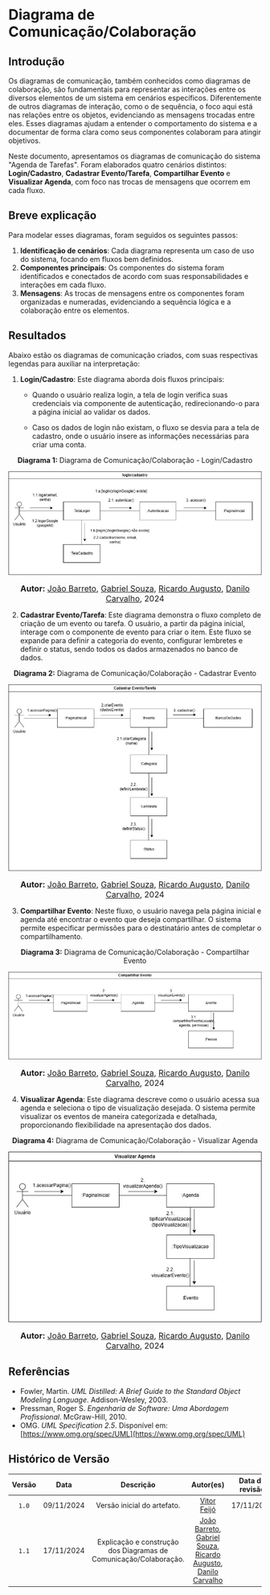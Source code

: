 # Diagrama de Comunicação/Colaboração

## Introdução

Os diagramas de comunicação, também conhecidos como diagramas de colaboração, são fundamentais para representar as interações entre os diversos elementos de um sistema em cenários específicos. Diferentemente de outros diagramas de interação, como o de sequência, o foco aqui está nas relações entre os objetos, evidenciando as mensagens trocadas entre eles. Esses diagramas ajudam a entender o comportamento do sistema e a documentar de forma clara como seus componentes colaboram para atingir objetivos.

Neste documento, apresentamos os diagramas de comunicação do sistema "Agenda de Tarefas". Foram elaborados quatro cenários distintos: **Login/Cadastro**, **Cadastrar Evento/Tarefa**, **Compartilhar Evento** e **Visualizar Agenda**, com foco nas trocas de mensagens que ocorrem em cada fluxo.

## Breve explicação

Para modelar esses diagramas, foram seguidos os seguintes passos:

1. **Identificação de cenários**: Cada diagrama representa um caso de uso do sistema, focando em fluxos bem definidos.
2. **Componentes principais**: Os componentes do sistema foram identificados e conectados de acordo com suas responsabilidades e interações em cada fluxo.
3. **Mensagens**: As trocas de mensagens entre os componentes foram organizadas e numeradas, evidenciando a sequência lógica e a colaboração entre os elementos.

## Resultados

Abaixo estão os diagramas de comunicação criados, com suas respectivas legendas para auxiliar na interpretação:

1. **Login/Cadastro**: Este diagrama aborda dois fluxos principais:
    
    - Quando o usuário realiza login, a tela de login verifica suas credenciais via componente de autenticação, redirecionando-o para a página inicial ao validar os dados.
    
    - Caso os dados de login não existam, o fluxo se desvia para a tela de cadastro, onde o usuário insere as informações necessárias para criar uma conta.

<p align="center" > <strong> Diagrama 1:</Strong> Diagrama de Comunicação/Colaboração - Login/Cadastro</font> <gitbr></p>
<center>

![Diagrama de Colaboração - Login/Cadastro](DiagramaColaboracao-LoginCadastro.jpg)

</center>

<font size="3"><p style="text-align: center"><b>Autor:</b> [João Barreto](https://github.com/JoaoBarreto03), [Gabriel Souza](https://github.com/GabrielMS00), [Ricardo Augusto](https://github.com/avmricardo), [Danilo Carvalho](https://github.com/Danilo-Carvalho-Antunes), 2024</p></font>

2. **Cadastrar Evento/Tarefa**: Este diagrama demonstra o fluxo completo de criação de um evento ou tarefa. O usuário, a partir da página inicial, interage com o componente de evento para criar o item. Este fluxo se expande para definir a categoria do evento, configurar lembretes e definir o status, sendo todos os dados armazenados no banco de dados.

<p align="center" > <strong> Diagrama 2:</Strong> Diagrama de Comunicação/Colaboração - Cadastrar Evento</font> <gitbr></p>
<center>

![Diagrama de Colaboração - CadastrarEvento](DiagramaColaboracao-CadastrarEvento.jpg)

</center>

<font size="3"><p style="text-align: center"><b>Autor:</b> [João Barreto](https://github.com/JoaoBarreto03), [Gabriel Souza](https://github.com/GabrielMS00), [Ricardo Augusto](https://github.com/avmricardo), [Danilo Carvalho](https://github.com/Danilo-Carvalho-Antunes), 2024</p></font>

3. **Compartilhar Evento**: Neste fluxo, o usuário navega pela página inicial e agenda até encontrar o evento que deseja compartilhar. O sistema permite especificar permissões para o destinatário antes de completar o compartilhamento.

<p align="center" > <strong> Diagrama 3:</Strong> Diagrama de Comunicação/Colaboração - Compartilhar Evento</font> <gitbr></p>
<center>

![Diagrama de Colaboração - Compartilhar Evento](DiagramaColaboracao-CompartilharEvento.jpg)

</center>

<font size="3"><p style="text-align: center"><b>Autor:</b> [João Barreto](https://github.com/JoaoBarreto03), [Gabriel Souza](https://github.com/GabrielMS00), [Ricardo Augusto](https://github.com/avmricardo), [Danilo Carvalho](https://github.com/Danilo-Carvalho-Antunes), 2024</p></font>

4. **Visualizar Agenda**: Este diagrama descreve como o usuário acessa sua agenda e seleciona o tipo de visualização desejada. O sistema permite visualizar os eventos de maneira categorizada e detalhada, proporcionando flexibilidade na apresentação dos dados.

<p align="center" > <strong> Diagrama 4:</Strong> Diagrama de Comunicação/Colaboração - Visualizar Agenda</font> <gitbr></p>

<center>

![Diagrama de Colaboração - Visualizar Agenda](DiagramaColaboracao-VisualizarAgenda.jpg)

</center>

<font size="3"><p style="text-align: center"><b>Autor:</b> [João Barreto](https://github.com/JoaoBarreto03), [Gabriel Souza](https://github.com/GabrielMS00), [Ricardo Augusto](https://github.com/avmricardo), [Danilo Carvalho](https://github.com/Danilo-Carvalho-Antunes), 2024</p></font>

## Referências

- Fowler, Martin. *UML Distilled: A Brief Guide to the Standard Object Modeling Language*. Addison-Wesley, 2003.
- Pressman, Roger S. *Engenharia de Software: Uma Abordagem Profissional*. McGraw-Hill, 2010.
- OMG. *UML Specification 2.5*. Disponível em: [https://www.omg.org/spec/UML](https://www.omg.org/spec/UML)

## Histórico de Versão

| Versão | Data | Descrição | Autor(es) | Data de revisão | Revisor(es) |
| :-: | :-: | :-: | :-: | :-: | :-: |
| `1.0` | 09/11/2024  | Versão inicial do artefato. | [Vitor Feijó](https://github.com/vitorfleonardo) | 17/11/2024 | [João Barreto](https://github.com/JoaoBarreto03) |
| `1.1` | 17/11/2024  | Explicação e construção dos Diagramas de Comunicação/Colaboração. | [João Barreto](https://github.com/JoaoBarreto03), [Gabriel Souza](https://github.com/GabrielMS00), [Ricardo Augusto](https://github.com/avmricardo), [Danilo Carvalho](https://github.com/Danilo-Carvalho-Antunes) | | |